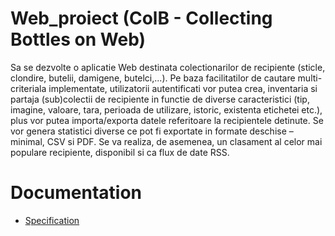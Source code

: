 # Web_proiect (ColB - Collecting Bottles on Web)

Sa se dezvolte o aplicatie Web destinata colectionarilor de recipiente (sticle, clondire, butelii, damigene, butelci,...). Pe baza facilitatilor de cautare multi-criteriala implementate, utilizatorii autentificati vor putea crea, inventaria si partaja (sub)colectii de recipiente in functie de diverse caracteristici (tip, imagine, valoare, tara, perioada de utilizare, istoric, existenta etichetei etc.), plus vor putea importa/exporta datele referitoare la recipientele detinute. Se vor genera statistici diverse ce pot fi exportate in formate deschise – minimal, CSV si PDF. Se va realiza, de asemenea, un clasament al celor mai populare recipiente, disponibil si ca flux de date RSS.

# Documentation

- [Specification](https://Gabriel-Vasiliu.github.io/Web_proiect/Scholarly.html)
